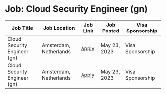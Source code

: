 # Job: Cloud Security Engineer (gn)

| Job Title | Job Location | Job Link | Job Posted | Visa Sponsorship |
| --- | --- | --- | --- | --- |
| Cloud Security Engineer (gn) | Amsterdam, Netherlands | [Apply](https://fashion.cloud/en/jobs-en/#job-1220081) | May 23, 2023 | Visa Sponsorship |
| Cloud Security Engineer (gn) | Amsterdam, Netherlands | [Apply](https://fashion.cloud/en/jobs-en/#job-1220081) | May 23, 2023 | Visa Sponsorship |
